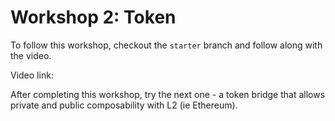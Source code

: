 # Workshop 2: Token

To follow this workshop, checkout the `starter` branch and follow along with the video. 

Video link:

After completing this workshop, try the next one - a token bridge that allows private and public composability with L2 (ie Ethereum).